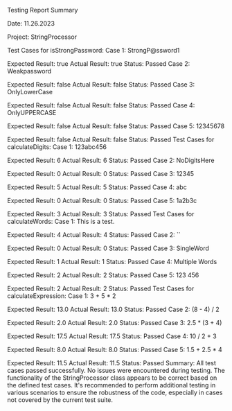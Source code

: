Testing Report Summary

Date: 11.26.2023

Project: StringProcessor

Test Cases for isStrongPassword:
Case 1: StrongP@ssword1

Expected Result: true
Actual Result: true
Status: Passed
Case 2: Weakpassword

Expected Result: false
Actual Result: false
Status: Passed
Case 3: OnlyLowerCase

Expected Result: false
Actual Result: false
Status: Passed
Case 4: OnlyUPPERCASE

Expected Result: false
Actual Result: false
Status: Passed
Case 5: 12345678

Expected Result: false
Actual Result: false
Status: Passed
Test Cases for calculateDigits:
Case 1: 123abc456

Expected Result: 6
Actual Result: 6
Status: Passed
Case 2: NoDigitsHere

Expected Result: 0
Actual Result: 0
Status: Passed
Case 3: 12345

Expected Result: 5
Actual Result: 5
Status: Passed
Case 4: abc

Expected Result: 0
Actual Result: 0
Status: Passed
Case 5: 1a2b3c

Expected Result: 3
Actual Result: 3
Status: Passed
Test Cases for calculateWords:
Case 1: This is a test.

Expected Result: 4
Actual Result: 4
Status: Passed
Case 2: ``

Expected Result: 0
Actual Result: 0
Status: Passed
Case 3: SingleWord

Expected Result: 1
Actual Result: 1
Status: Passed
Case 4: Multiple Words

Expected Result: 2
Actual Result: 2
Status: Passed
Case 5: 123 456

Expected Result: 2
Actual Result: 2
Status: Passed
Test Cases for calculateExpression:
Case 1: 3 + 5 * 2

Expected Result: 13.0
Actual Result: 13.0
Status: Passed
Case 2: (8 - 4) / 2

Expected Result: 2.0
Actual Result: 2.0
Status: Passed
Case 3: 2.5 * (3 + 4)

Expected Result: 17.5
Actual Result: 17.5
Status: Passed
Case 4: 10 / 2 + 3

Expected Result: 8.0
Actual Result: 8.0
Status: Passed
Case 5: 1.5 + 2.5 * 4

Expected Result: 11.5
Actual Result: 11.5
Status: Passed
Summary:
All test cases passed successfully. No issues were encountered during testing. The functionality of the StringProcessor class appears to be correct based on the defined test cases. It's recommended to perform additional testing in various scenarios to ensure the robustness of the code, especially in cases not covered by the current test suite.